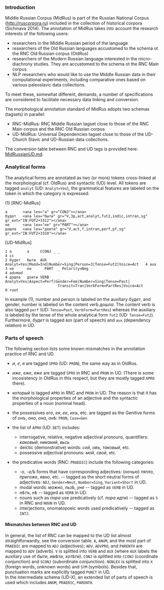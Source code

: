 ### Introduction

Middle Russian Corpus (MidRus) is part of the Russian National Corpus (http://ruscorpora.ru) included in the collection of historical corpora (Sichinava 2014). 
The annotation of MidRus takes into account the research interests of the following users:  
* researchers in the Middle Russian period of the language  
* researchers of the Old Russian languages accustomed to the schema ot the RNC Old Russian corpus (OldRus)  
* researchers of the Modern Russian language interested in the micro-diachrony studies. They are accustomed to the schema ot the RNC Main corpus  
* NLP researchers who would like to use the Middle Russian data in their computational experiments, including comparative ones based on various paleoslavic data collections.  

To meet these, somewhat different, demands, a number of specifications are considered to facilitate necessary data linking and conversion.  

The morphological annotation standard of MidRus adopts two schemas (tagsets) in parallel:
* RNC-MidRus: RNC Middle Russian tagset close to those of the RNC Main corpus and the RNC Old Russian corpus  
* UD-MidRus: Universal Dependencies tagset close to those of the UD-Church Slavic and UD-Russian data collections.  

The conversion table between RNC and UD tags is provided here: [MidRussianUD.md](https://github.com/olesar/UD_MidRussian/MidRussianUD.md).  


### Analytical forms  

The analytical forms are annotated as two (or more) tokens cross-linked at the morphological (cf. OldRus) and syntactic (UD) level. All tokens are tagged `analyt` (UD: `Analyt=Yes`), the grammatical features are labeled on the token in which the category is expressed:  

(1)
\[RNC-MidRus\]
```
а       <ana lex="а" gr="CONJ"></ana>
будет   <ana lex="быти" gr="V,3p,act,analyt,fut2,indic,intran,sg" gr_ext="IN:FUT2+3312"></ana>
не      <ana lex="не" gr="PART"></ana>
дошла   <ana lex="доити" gr="V,act,f,intran,perf,pf,sg" gr_ext="IN:FUT2+3310"></ana>
```

\[UD-MidRus\]
```
1 а       а     CCONJ _ _                                                               4 cc
2 будет   быти	AUX 	_ Analyt=Yes|Mood=Ind|Number=Sing|Person=3|Tense=Fut2|Voice=Act   4 aux
3 не      не	  PART  _ Polarity=Neg                                                    4 advmod
4 дошла   доити	VERB	_ Analyt=Yes|Aspect=Perf|Gender=Fem|Number=Sing|Tense=Past|
                        Transit=Tran|VerbForm=PartRes|Voice=Act                         0 root
```

In example (1), number and person is labeled on the auxiliary _будет_, and gender, number is labeled on the content verb _дошла_. The content verb is also tagged `perf` (UD: `Tense=Past`, `VerbForm=PartRes`) whereas the auxiliary is labeled by the tense of the whole analytical form `fut2` (UD: `Tense=Fut2`). Furthermore, _будет_ is tagged `AUX` (part of speech) and `aux` (dependency relation) in UD.


### Parts of speech  

The following section lists some known mismatches in the annotation practice of RNC and UD.

* _и_, _е_, _я_ are tagged `SPRO` (UD: `PRON`), the same way as in OldRus. 
* _иже_, _еже_, _яже_ are tagged `SPRO` in RNC and `PRON` in UD. (There is some incosistency in OldRus in this respect, but they are mostly tagged `APRO` there).  
* _который_ is tagged `APRO` in RNC and `PRON` in UD. The reason is that it has the morphological properties of an adjective and the syntactic properties of a noun (nominal head).  
* the possessives _его_, _ея_, _ee_, _ихъ_, etc. are tagged as the Genitive forms of _онъ_, _оно_, _она_, _онѣ_: `PRON`, `Case=Gen`  

* the list of `APRO` (UD: `DET`) includes:
  * interrogative, relative, negative adjectival pronouns, quantifiers: _каковый_, _никакий_, _вьсь_   
  * deictic (demonstrative) words: _сей_, _овъ_, _таковый_, etc.  
  * possessive adjectival pronouns: _мой_, _свой_, etc.  

* the predicative words (RNC: `PRAEDIC`) include the following categories:  
  * _-о_, _-е/ѣ_ forms that have corresponding adjectives: (_ночью_) _тяпло_, _пригоже_, _явно_, etc. -- tagged as the short neutral forms of adjectives: `ADJ`, `Gender=Neut`, `Number=Sing`, `Variant=Short` in UD.  
  * modal words: _можно_, _льзѣ_, _уне_ -- tagged as `VERB` in UD.  
  * _нѣтъ_, _нѣ_ -- tagged as `VERB` in UD.  
  * nouns such as _пора_ use predicatively (cf. _пора идти_) -- tagged as `S` in RNC and `NOUN` in UD.  
  * interjections, onomatopoeic words used predicatively  -- tagged as `INTJ`.   
  

#### Mismatches between RNC and UD

In general, the list of RNC can be mapped to the UD list almost straightforwardly, see the conversion table. `A`, `ANUM`, and the most part of `PRAEDIC` are mapped to `ADJ` (adjectives); `ADV`, `ADVPRO`, and `PARENTH` are mapped to `ADV` (adverb). `V` is splitted into `VERB` and `AUX` (where `AUX` labels the auxiliary use of _быти_, _имѣти_, _хотѣти_). `CONJ` is splitted into `CCONJ` (coordinate conjunction) and `SCONJ` (subordinate conjunction). `NONLEX` is splitted into `X` (foreign words, unknown words) and `SYM` (symbols). Besides that, punctuation marks are explicitly tagged `PUNCT` in UD.   
In the intermediate schema (UD-X), an extended list of parts of speech is used which includes `ANUM`, `PRAEDIC`, `PARENTH`.

